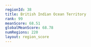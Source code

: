 ```yaml
---
regionId: 38
title: British Indian Ocean Territory
rank: 99
meanScore: 68.51
globalMeanScore: 68.78
numRegions: 220
layout: region_score
---
```

